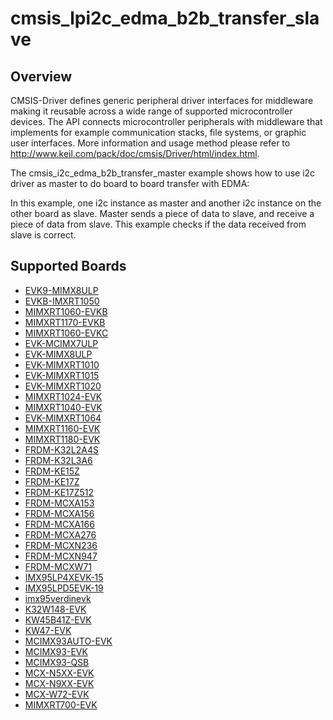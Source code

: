 # cmsis_lpi2c_edma_b2b_transfer_slave

## Overview
CMSIS-Driver defines generic peripheral driver interfaces for middleware making it reusable across a wide 
range of supported microcontroller devices. The API connects microcontroller peripherals with middleware 
that implements for example communication stacks, file systems, or graphic user interfaces. 
More information and usage method please refer to http://www.keil.com/pack/doc/cmsis/Driver/html/index.html.

The cmsis_i2c_edma_b2b_transfer_master example shows how to use i2c driver as master to do board to board transfer 
with EDMA:

In this example, one i2c instance as master and another i2c instance on the other board as slave. Master sends a 
piece of data to slave, and receive a piece of data from slave. This example checks if the data received from 
slave is correct.

## Supported Boards
- [EVK9-MIMX8ULP](../../../../_boards/evk9mimx8ulp/cmsis_driver_examples/lpi2c/edma_b2b_transfer/slave/example_board_readme.md)
- [EVKB-IMXRT1050](../../../../_boards/evkbimxrt1050/cmsis_driver_examples/lpi2c/edma_b2b_transfer/slave/example_board_readme.md)
- [MIMXRT1060-EVKB](../../../../_boards/evkbmimxrt1060/cmsis_driver_examples/lpi2c/edma_b2b_transfer/slave/example_board_readme.md)
- [MIMXRT1170-EVKB](../../../../_boards/evkbmimxrt1170/cmsis_driver_examples/lpi2c/edma_b2b_transfer/slave/example_board_readme.md)
- [MIMXRT1060-EVKC](../../../../_boards/evkcmimxrt1060/cmsis_driver_examples/lpi2c/edma_b2b_transfer/slave/example_board_readme.md)
- [EVK-MCIMX7ULP](../../../../_boards/evkmcimx7ulp/cmsis_driver_examples/lpi2c/edma_b2b_transfer/slave/example_board_readme.md)
- [EVK-MIMX8ULP](../../../../_boards/evkmimx8ulp/cmsis_driver_examples/lpi2c/edma_b2b_transfer/slave/example_board_readme.md)
- [EVK-MIMXRT1010](../../../../_boards/evkmimxrt1010/cmsis_driver_examples/lpi2c/edma_b2b_transfer/slave/example_board_readme.md)
- [EVK-MIMXRT1015](../../../../_boards/evkmimxrt1015/cmsis_driver_examples/lpi2c/edma_b2b_transfer/slave/example_board_readme.md)
- [EVK-MIMXRT1020](../../../../_boards/evkmimxrt1020/cmsis_driver_examples/lpi2c/edma_b2b_transfer/slave/example_board_readme.md)
- [MIMXRT1024-EVK](../../../../_boards/evkmimxrt1024/cmsis_driver_examples/lpi2c/edma_b2b_transfer/slave/example_board_readme.md)
- [MIMXRT1040-EVK](../../../../_boards/evkmimxrt1040/cmsis_driver_examples/lpi2c/edma_b2b_transfer/slave/example_board_readme.md)
- [EVK-MIMXRT1064](../../../../_boards/evkmimxrt1064/cmsis_driver_examples/lpi2c/edma_b2b_transfer/slave/example_board_readme.md)
- [MIMXRT1160-EVK](../../../../_boards/evkmimxrt1160/cmsis_driver_examples/lpi2c/edma_b2b_transfer/slave/example_board_readme.md)
- [MIMXRT1180-EVK](../../../../_boards/evkmimxrt1180/cmsis_driver_examples/lpi2c/edma_b2b_transfer/slave/example_board_readme.md)
- [FRDM-K32L2A4S](../../../../_boards/frdmk32l2a4s/cmsis_driver_examples/lpi2c/edma_b2b_transfer/slave/example_board_readme.md)
- [FRDM-K32L3A6](../../../../_boards/frdmk32l3a6/cmsis_driver_examples/lpi2c/edma_b2b_transfer/slave/example_board_readme.md)
- [FRDM-KE15Z](../../../../_boards/frdmke15z/cmsis_driver_examples/lpi2c/edma_b2b_transfer/slave/example_board_readme.md)
- [FRDM-KE17Z](../../../../_boards/frdmke17z/cmsis_driver_examples/lpi2c/edma_b2b_transfer/slave/example_board_readme.md)
- [FRDM-KE17Z512](../../../../_boards/frdmke17z512/cmsis_driver_examples/lpi2c/edma_b2b_transfer/slave/example_board_readme.md)
- [FRDM-MCXA153](../../../../_boards/frdmmcxa153/cmsis_driver_examples/lpi2c/edma_b2b_transfer/slave/example_board_readme.md)
- [FRDM-MCXA156](../../../../_boards/frdmmcxa156/cmsis_driver_examples/lpi2c/edma_b2b_transfer/slave/example_board_readme.md)
- [FRDM-MCXA166](../../../../_boards/frdmmcxa166/cmsis_driver_examples/lpi2c/edma_b2b_transfer/slave/example_board_readme.md)
- [FRDM-MCXA276](../../../../_boards/frdmmcxa276/cmsis_driver_examples/lpi2c/edma_b2b_transfer/slave/example_board_readme.md)
- [FRDM-MCXN236](../../../../_boards/frdmmcxn236/cmsis_driver_examples/lpi2c/edma_b2b_transfer/slave/example_board_readme.md)
- [FRDM-MCXN947](../../../../_boards/frdmmcxn947/cmsis_driver_examples/lpi2c/edma_b2b_transfer/slave/example_board_readme.md)
- [FRDM-MCXW71](../../../../_boards/frdmmcxw71/cmsis_driver_examples/lpi2c/edma_b2b_transfer/slave/example_board_readme.md)
- [IMX95LP4XEVK-15](../../../../_boards/imx95lp4xevk15/cmsis_driver_examples/lpi2c/edma_b2b_transfer/slave/example_board_readme.md)
- [IMX95LPD5EVK-19](../../../../_boards/imx95lpd5evk19/cmsis_driver_examples/lpi2c/edma_b2b_transfer/slave/example_board_readme.md)
- [imx95verdinevk](../../../../_boards/imx95verdinevk/cmsis_driver_examples/lpi2c/edma_b2b_transfer/slave/example_board_readme.md)
- [K32W148-EVK](../../../../_boards/k32w148evk/cmsis_driver_examples/lpi2c/edma_b2b_transfer/slave/example_board_readme.md)
- [KW45B41Z-EVK](../../../../_boards/kw45b41zevk/cmsis_driver_examples/lpi2c/edma_b2b_transfer/slave/example_board_readme.md)
- [KW47-EVK](../../../../_boards/kw47evk/cmsis_driver_examples/lpi2c/edma_b2b_transfer/slave/example_board_readme.md)
- [MCIMX93AUTO-EVK](../../../../_boards/mcimx93autoevk/cmsis_driver_examples/lpi2c/edma_b2b_transfer/slave/example_board_readme.md)
- [MCIMX93-EVK](../../../../_boards/mcimx93evk/cmsis_driver_examples/lpi2c/edma_b2b_transfer/slave/example_board_readme.md)
- [MCIMX93-QSB](../../../../_boards/mcimx93qsb/cmsis_driver_examples/lpi2c/edma_b2b_transfer/slave/example_board_readme.md)
- [MCX-N5XX-EVK](../../../../_boards/mcxn5xxevk/cmsis_driver_examples/lpi2c/edma_b2b_transfer/slave/example_board_readme.md)
- [MCX-N9XX-EVK](../../../../_boards/mcxn9xxevk/cmsis_driver_examples/lpi2c/edma_b2b_transfer/slave/example_board_readme.md)
- [MCX-W72-EVK](../../../../_boards/mcxw72evk/cmsis_driver_examples/lpi2c/edma_b2b_transfer/slave/example_board_readme.md)
- [MIMXRT700-EVK](../../../../_boards/mimxrt700evk/cmsis_driver_examples/lpi2c/edma_b2b_transfer/slave/example_board_readme.md)
